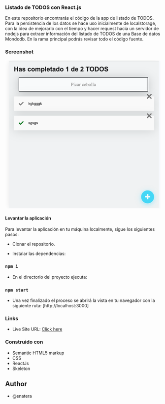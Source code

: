 ### Listado de TODOS con React.js

En este repositorio encontrarás el código de la app de listado de TODOS. Para la persistencia de los datos se hace uso inicialmente de localstorage, con la idea de mejorarlo con el tiempo y hacer request hacia un servidor de nodejs para extraer información del listado de TODOS de una Base de datos Mondodb. En la rama principal podrás revisar todo el código fuente.


### Screenshot

![](./todo.png)

#### Levantar la aplicación

Para levantar la aplicación en tu máquina localmente, sigue los siguientes pasos:

- Clonar el repositorio.

- Instalar las dependencias:

### `npm i`

- En el directorio del proyecto ejecuta:

### `npm start`

- Una vez finalizado el proceso se abrirá la vista en tu navegador con la siguiente ruta:
 [http://localhost:3000]

### Links

- Live Site URL: [Click here](https://65ca40afe5df341ccc65c0ef--animated-peony-16c8a1.netlify.app/)


### Construido con

- Semantic HTML5 markup
- CSS 
- ReactJs
- Skeleton


## Author

- @snatera